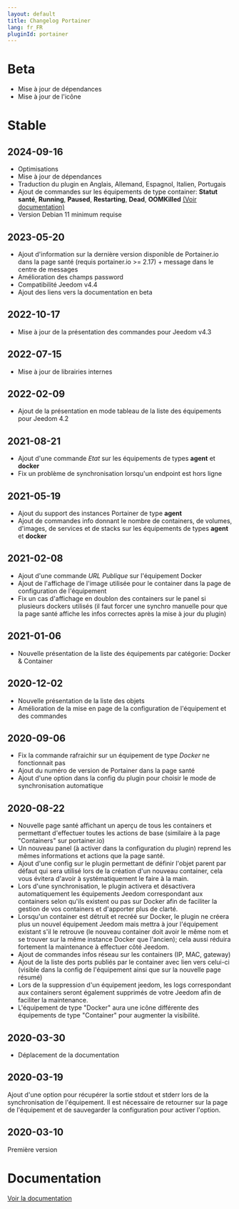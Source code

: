 ```yaml
---
layout: default
title: Changelog Portainer
lang: fr_FR
pluginId: portainer
---
```


# Beta

- Mise à jour de dépendances
- Mise à jour de l'icône

# Stable

## 2024-09-16

- Optimisations
- Mise à jour de dépendances
- Traduction du plugin en Anglais, Allemand, Espagnol, Italien, Portugais
- Ajout de commandes sur les équipements de type container: **Statut santé**, **Running**, **Paused**, **Restarting**, **Dead**, **OOMKilled** [(Voir documentation)]({{site.baseurl}}/{{page.pluginId}}/{{page.lang}})
- Version Debian 11 minimum requise

## 2023-05-20

- Ajout d'information sur la dernière version disponible de Portainer.io dans la page santé (requis portainer.io >= 2.17) + message dans le centre de messages
- Amélioration des champs password
- Compatibilité Jeedom v4.4
- Ajout des liens vers la documentation en beta

## 2022-10-17

- Mise à jour de la présentation des commandes pour Jeedom v4.3

## 2022-07-15

- Mise à jour de librairies internes

## 2022-02-09

- Ajout de la présentation en mode tableau de la liste des équipements pour Jeedom 4.2

## 2021-08-21

- Ajout d'une commande _Etat_ sur les équipements de types **agent** et **docker**
- Fix un problème de synchronisation lorsqu'un endpoint est hors ligne

## 2021-05-19

- Ajout du support des instances Portainer de type **agent**
- Ajout de commandes info donnant le nombre de containers, de volumes, d'images, de services et de stacks sur les équipements de types **agent** et **docker**

## 2021-02-08

- Ajout d'une commande _URL Publique_ sur l'équipement Docker
- Ajout de l'affichage de l'image utilisée pour le container dans la page de configuration de l'équipement
- Fix un cas d'affichage en doublon des containers sur le panel si plusieurs dockers utilisés (il faut forcer une synchro manuelle pour que la page santé affiche les infos correctes après la mise à jour du plugin)

## 2021-01-06

- Nouvelle présentation de la liste des équipements par catégorie: Docker & Container

## 2020-12-02

- Nouvelle présentation de la liste des objets
- Amélioration de la mise en page de la configuration de l'équipement et des commandes

## 2020-09-06

- Fix la commande rafraichir sur un équipement de type _Docker_ ne fonctionnait pas
- Ajout du numéro de version de Portainer dans la page santé
- Ajout d'une option dans la config du plugin pour choisir le mode de synchronisation automatique

## 2020-08-22

- Nouvelle page santé affichant un aperçu de tous les containers et permettant d'effectuer toutes les actions de base (similaire à la page "Containers" sur portainer.io)
- Un nouveau panel (à activer dans la configuration du plugin) reprend les mêmes informations et actions que la page santé.
- Ajout d'une config sur le plugin permettant de définir l'objet parent par défaut qui sera utilisé lors de la création d'un nouveau container, cela vous évitera d'avoir à systématiquement le faire à la main.
- Lors d'une synchronisation, le plugin activera et désactivera automatiquement les équipements Jeedom correspondant aux containers selon qu'ils existent ou pas sur Docker afin de faciliter la gestion de vos containers et d'apporter plus de clarté.
- Lorsqu'un container est détruit et recréé sur Docker, le plugin ne créera plus un nouvel équipement Jeedom mais mettra à jour l'équipement existant s'il le retrouve (le nouveau container doit avoir le même nom et se trouver sur la même instance Docker que l'ancien); cela aussi réduira fortement la maintenance à effectuer côté Jeedom.
- Ajout de commandes infos réseau sur les containers (IP, MAC, gateway)
- Ajout de la liste des ports publiés par le container avec lien vers celui-ci (visible dans la config de l'équipement ainsi que sur la nouvelle page résumé)
- Lors de la suppression d'un équipement jeedom, les logs correspondant aux containers seront également supprimés de votre Jeedom afin de faciliter la maintenance.
- L'équipement de type "Docker" aura une icône différente des équipements de type "Container" pour augmenter la visibilité.

## 2020-03-30

- Déplacement de la documentation

## 2020-03-19

Ajout d'une option pour récupérer la sortie stdout et stderr lors de la synchronisation de l'équipement. Il est nécessaire de retourner sur la page de l'équipement et de sauvegarder la configuration pour activer l'option.

## 2020-03-10

Première version

# Documentation

[Voir la documentation]({{site.baseurl}}/{{page.pluginId}}/{{page.lang}})
